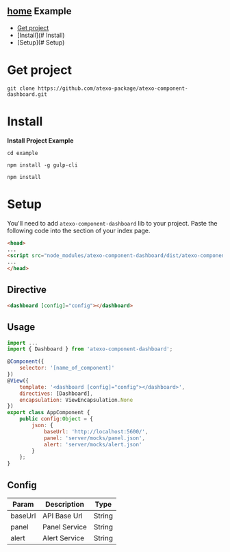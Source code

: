 [home](../README.md)
Example
-----------------

* [Get project](#Get)
* [Install](# Install)
* [Setup](# Setup)

# Get project
`git clone https://github.com/atexo-package/atexo-component-dashboard.git`

# Install

**Install Project Example**


```shell
cd example
```

```shell
npm install -g gulp-cli
```

```shell
npm install
```

# Setup

You'll need to add `atexo-component-dashboard` lib to your project.
Paste the following code into the <head> section of your index page.

```html
<head>
...
<script src="node_modules/atexo-component-dashboard/dist/atexo-component-dashboard.system.js"></script>
...
</head>
```

## Directive
```html
<dashboard [config]="config"></dashboard>
```

## Usage

```js
import ...
import { Dashboard } from 'atexo-component-dashboard';

@Component({
    selector: '[name_of_component]'
})
@View({
    template: '<dashboard [config]="config"></dashboard>',
    directives: [Dashboard],
    encapsulation: ViewEncapsulation.None
})
export class AppComponent {
    public config:Object = {
        json: {
            baseUrl: 'http://localhost:5600/',
            panel: 'server/mocks/panel.json',
            alert: 'server/mocks/alert.json'
        }
    };
}
```


## Config



| Param                   | Description     | Type         |
| ----------------------- | --------------- | ------------ |
| baseUrl                 | API Base Url    | String       |
| panel                   | Panel Service   | String       |
| alert                   | Alert Service   | String       |